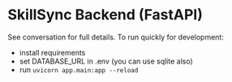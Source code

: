 # SkillSync Backend (FastAPI)
See conversation for full details. To run quickly for development:
- install requirements
- set DATABASE_URL in .env (you can use sqlite also)
- run `uvicorn app.main:app --reload`
